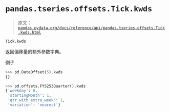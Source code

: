 # `pandas.tseries.offsets.Tick.kwds`

> 原文：[`pandas.pydata.org/docs/reference/api/pandas.tseries.offsets.Tick.kwds.html`](https://pandas.pydata.org/docs/reference/api/pandas.tseries.offsets.Tick.kwds.html)

```py
Tick.kwds
```

返回偏移量的额外参数字典。

例子

```py
>>> pd.DateOffset(5).kwds
{} 
```

```py
>>> pd.offsets.FY5253Quarter().kwds
{'weekday': 0,
 'startingMonth': 1,
 'qtr_with_extra_week': 1,
 'variation': 'nearest'} 
```
